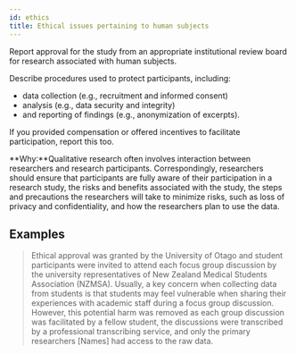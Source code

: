 ```yaml
---
id: ethics
title: Ethical issues pertaining to human subjects
---
```

Report approval for the study from an appropriate institutional review board for research associated with human subjects.
<!-- #TODO: Reword this? -->
Describe procedures used to protect participants, including:

* data collection (e.g., recruitment and informed consent)
* analysis (e.g., data security and integrity)
* and reporting of findings (e.g., anonymization of excerpts).

If you provided compensation or offered incentives to facilitate participation, report this too.

<!-- #TODO: null case - not required, not done -->

**Why:**Qualitative research often involves interaction between researchers and research participants. Correspondingly, researchers should ensure that participants are fully aware of their participation in a research study, the risks and benefits associated with the study, the steps and precautions the researchers will take to minimize risks, such as loss of privacy and confidentiality, and how the researchers plan to use the data.

<!-- #TODO: Why? doesn't justify why a reader needs this info. Journal requirement? -->

## Examples

> Ethical approval was granted by the University of Otago and student participants were invited to attend each focus group discussion by the university representatives of New Zealand Medical Students Association (NZMSA). Usually, a key concern when collecting data from students is that students may feel vulnerable when sharing their experiences with academic staff during a focus group discussion. However, this potential harm was removed as each group discussion was facilitated by a fellow student, the discussions were transcribed by a professional transcribing service, and only the primary researchers [Names] had access to the raw data.
